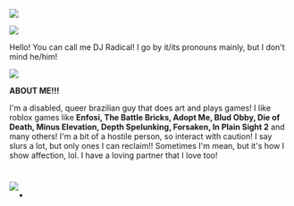 ![](https://i.postimg.cc/7hTYpFBg/76f7f775.gif)

![](https://i.postimg.cc/9MCWBNWV/b0f7aa34.gif)

Hello! You can call me DJ Radical! I go by it/its pronouns mainly, but I don't mind he/him!

![](https://i.postimg.cc/9MCWBNWV/b0f7aa34.gif)

**ABOUT ME!!!**

I'm a disabled, queer brazilian guy that does art and plays games! I like roblox games like **Enfosi, The Battle Bricks, Adopt Me, Blud Obby, Die of Death, Minus Elevation, Depth Spelunking, Forsaken, In Plain Sight 2** and many others! I'm a bit of a hostile person, so interact with caution! I say slurs a lot, but only ones I can reclaim!! Sometimes I'm mean, but it's how I show affection, lol. I have a loving partner that I love too!

# ![.](https://i.postimg.cc/XqD44j97/31198496.gif)
